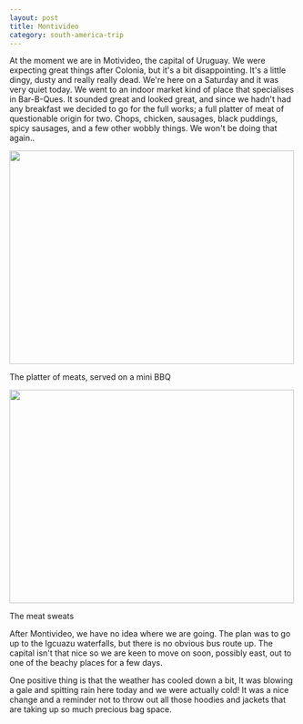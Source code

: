 ```yaml
---
layout: post
title: Montivideo
category: south-america-trip
---
```

At the moment we are in Motivideo, the capital of Uruguay. We were expecting great things after Colonia, but it's a bit disappointing. It's a little dingy, dusty and really really dead. We're here on a Saturday and it was very quiet today. We went to an indoor market kind of place that specialises in Bar-B-Ques. It sounded great and looked great, and since we hadn't had any breakfast we decided to go for the full works; a full platter of meat of questionable origin for two. Chops, chicken, sausages, black puddings, spicy sausages, and a few other wobbly things. We won't be doing that again..

<img class="alignnone" title="meat" src="http://farm4.static.flickr.com/3232/3032512097_b630486e14.jpg?v=0" alt="" width="500" height="375" />

The platter of meats, served on a mini BBQ

<img class="alignnone" title="meat sweats" src="http://farm4.static.flickr.com/3149/3033361798_032be72ac2.jpg?v=0" alt="" width="500" height="375" />

The meat sweats

After Montivideo, we have no idea where we are going. The plan was to go up to the Igcuazu waterfalls, but there is no obvious bus route up. The capital isn't that nice so we are keen to move on soon, possibly east, out to one of the beachy places for a few days.

One positive thing is that the weather has cooled down a bit, It was blowing a gale and spitting rain here today and we were actually cold! It was a nice change and a reminder not to throw out all those hoodies and jackets that are taking up so much precious bag space.
